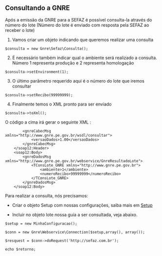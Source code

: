 ## Consultando a GNRE

Após a emissão da GNRE para a SEFAZ é possível consulta-la através do número do lote (Número do lote é enviado com resposta pela SEFAZ ao receber o lote)

1) Vamos criar um objeto indicando que queremos realizar uma consulta

`$consulta = new Gnre\Sefaz\Consulta();`

2) É necessário também indicar qual o ambiente será realizado a consulta. Número 1 representa produção e 2 representa homologação

`$consulta->setEnvironment(1);`

3) O último parâmetro requerido aqui é o número do lote que iremos consultar

`$consulta->setRecibo(99999999);`

4) Finalmente temos o XML pronto para ser enviado

`$consulta->toXml();`

O código a cima irá gerar o seguinte XML :

```<soap12:Header>
        <gnreCabecMsg xmlns="http://www.gnre.pe.gov.br/wsdl/consultar">
            <versaoDados>1.00</versaoDados>
        </gnreCabecMsg>
    </soap12:Header>
    <soap12:Body>
        <gnreDadosMsg xmlns="http://www.gnre.pe.gov.br/webservice/GnreResultadoLote">
            <TConsLote_GNRE xmlns="http://www.gnre.pe.gov.br">
                <ambiente>1</ambiente>
                <numeroRecibo>99999999</numeroRecibo>
            </TConsLote_GNRE>
        </gnreDadosMsg>
    </soap12:Body>
````
Para realizar a consulta, nós precisamos:

- Criar o objeto Setup com nossas configurações, saiba mais em [Setup](./usando-dados-certificado-extraido.md)

- Incluir no objeto lote nossa guia a ser consultada, veja abaixo.

```
$setup = new MinhaConfiguracao();

$conn = new Gnre\Webservice\Connection($setup,array(), array());

$resquest = $conn->doRequest('http://sefaz.com.br');

echo $retorno;
```